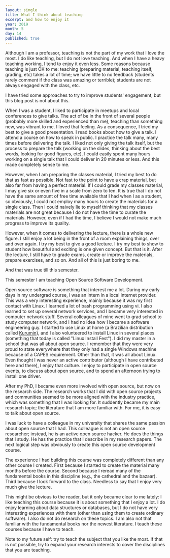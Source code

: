 ```yaml
---
layout: single
title: What I think about teaching
excerpt: and how to enjoy it
year: 2019
month: 5
day: 14
published: true
---
```


Although I am a professor, teaching is not the part of my work that I love the
most. I do like teaching, but I do not love teaching. And when I have a heavy
teaching working, I tend to enjoy it even less. Some reasons because teaching is
just OK to me: teaching (preparing material, teaching itself, grading, etc)
takes a lot of time; we have little to no feedback (students rarely comment if
the class was amazing or terrible); students are not always
engaged with the class, etc.

I have tried some approaches to try to improve students' engagement, but this
blog post is not about this.

When I was a student, I liked to participate in meetups and local conferences to
give talks. The act of be in the front of several people (probably more skilled
and experienced than me), teaching than something new, was vibrant to me.
I loved that feeling. As a consequence,
I tried my best to give a good presentation. I read books about how to give a talk.
I attend a course on how to speak in public. I practice the talk many, many times
before delivering the talk.  I liked not only giving the talk itself,
but the process to prepare the talk (working on the slides, thinking about the
best words, looking for good figures, etc). I could easily spent many hours working
on a single talk that I could deliver in 20 minutes or less. And this made completely
sense to me.

However, when I am preparing the classes material, I tried my best to do that
as fast as possible. Not fast to the point to have a crap material, but also far
from having a perfect material. If I could grade my classes material, I may give
six or even five in a scale from zero to ten. It is true that I do not have the
same amount of free time available that I had when I as a student, so
obviously, I could not employ many hours to create the materials for a single class.
Then I could naively lie to myself thinking that my classes materials are not
great because I do not have the time to curate the materials. However, even if I
had the time, I believe I would not make much progress to improve its quality.

However, when it comes to delivering the lecture, there is a whole new figure.
I still enjoy a lot being in the front of a room explaining things, over and over again.
I try my best to give a good lecture. I try my best to show to student how
beautiful and exciting is one given concept. But that is it. After the lecture,
I still have to grade exams, create or improve the materials, prepare exercises,
and so on. And all of this is just boring to me.

And that was true till this semester.

This semester I am teaching Open Source Software Development.

Open source software is something that interest me a lot. During my early days
in my undergrad course, I was an intern in a local internet provider. This was
a very interesting experience, mainly because it was my first contact with Linux.
I learned a lot of bash programming using vi. I also learned to set up several
network services, and I became very interested in computer network stuff. Several
colleagues of mine went to grad school to study computer network, and I had no idea
how I became a software engineering guy. I started to use Linux at home (a Brazilian
distribution called [Kurumin](https://www.hardware.com.br/kurumin/)), and I also
volunteered to install Linux in several places (something that today is called
"Linux Install Fest"). I did my master in a school that was all about open source.
I remember that they were very proud to state everywhere that they only had a single
Windows machine because of a CAPES requirement. Other than that, it was all about
Linux. Even thought I was never an active contributor (although I have contributed
here and there), I enjoy that culture. I enjoy to participate in open source
events, to discuss about open source, and to spend an afternoon trying to install
one driver.

After my PhD, I became even more involved with open source, but now on the
research side. The research works that I did with open source projects and
communities seemed to be more
aligned with the industry practice, which was something that I was looking for.
It suddently became my main research topic; the literature that I am more
familiar with. For me, it is easy to talk about open source.

I was luck to have a colleague in my university that shares the same passion
about open source that I had. This colleague is not an open source researcher;
instead, he is an active open source hacker. He does the things that I study.
He has the practice that I describe in my research papers. The next logical step
was obviously to create this open source development course.

The experience I had building this course was completely different than any other course
I created. First because I started to create the material many months before the
course. Second because I reread many of the fundamental books in this discipline
(e.g., the cathedral and the bazaar). Third because I look forward to the class.
Needless to say that I enjoy very much give the lecture.

This might be obvious to the reader, but it only became clear to me lately:
I like teaching this course because it is about something that I enjoy a lot.
I do enjoy learning about data structures or databases, but I do not have very interesting experiences
with them (other than using them to create ordinary software). I also do not do
research on these topics. I am also not that familiar with the fundamental books
nor the newest literature. I teach these courses because I have to teach.

Note to my future self: try to teach the subject that you like the most. If
that is not possible, try to expand your research interests to cover the
disciplines that you are teaching.
